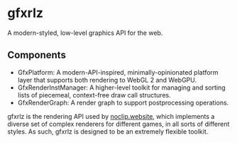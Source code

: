 
# gfxrlz

A modern-styled, low-level graphics API for the web.

## Components

* GfxPlatform: A modern-API-inspired, minimally-opinionated platform layer that supports both rendering to WebGL 2 and WebGPU.
* GfxRenderInstManager: A higher-level toolkit for managing and sorting lists of piecemeal, context-free draw call structures.
* GfxRenderGraph: A render graph to support postprocessing operations.

gfxrlz is the rendering API used by [noclip.website](https://noclip.website), which implements a diverse set of complex renderers for different games, in all sorts of different styles. As such, gfxrlz is designed to be an extremely flexible toolkit.